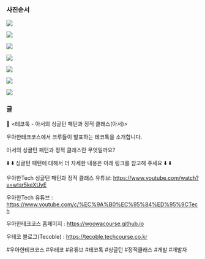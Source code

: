 ### 사진순서

![](./001.png)

![](./002.png)

![](./003.png)

![](./004.png)

![](./005.png)

![](./006.png)

![](./007.png)

### 글

📮  <테코톡 - 아서의 싱글턴 패턴과 정적 클래스(아서)>

우아한테크코스에서 크루들이 발표하는 테코톡을 소개합니다.

아서의 싱글턴 패턴과 정적 클래스란 무엇일까요?

⬇️ ⬇️ 싱글턴 패턴에 대해서 더 자세한 내용은 아래 링크를 참고해 주세요 ⬇️ ⬇️

우아한Tech 싱글턴 패턴과 정적 클래스 유튜브: https://www.youtube.com/watch?v=wtsr5keXUyE

우아한Tech 유튜브 : https://www.youtube.com/c/%EC%9A%B0%EC%95%84%ED%95%9CTech

우아한테크코스 홈페이지 : https://woowacourse.github.io

우테코 블로그(Tecoble) : https://tecoble.techcourse.co.kr

#우아한테크코스 #우테코 #유튜브 #테코톡 #싱글턴 #정적클래스 #개발 #개발자
